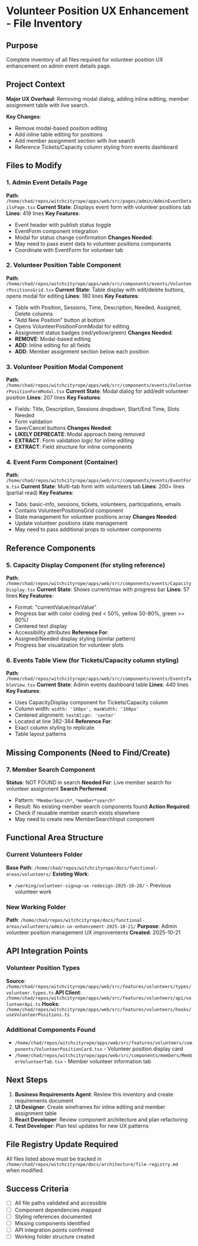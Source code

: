 # Volunteer Position UX Enhancement - File Inventory
<!-- Last Updated: 2025-10-21 -->
<!-- Version: 1.0 -->
<!-- Owner: Librarian Agent -->
<!-- Status: Active -->

## Purpose
Complete inventory of all files required for volunteer position UX enhancement on admin event details page.

## Project Context
**Major UX Overhaul**: Removing modal dialog, adding inline editing, member assignment table with live search.

**Key Changes**:
- Remove modal-based position editing
- Add inline table editing for positions
- Add member assignment section with live search
- Reference Tickets/Capacity column styling from events dashboard

## Files to Modify

### 1. Admin Event Details Page
**Path**: `/home/chad/repos/witchcityrope/apps/web/src/pages/admin/AdminEventDetailsPage.tsx`
**Current State**: Displays event form with volunteer positions tab
**Lines**: 419 lines
**Key Features**:
- Event header with publish status toggle
- EventForm component integration
- Modal for status change confirmation
**Changes Needed**:
- May need to pass event data to volunteer positions components
- Coordinate with EventForm for volunteer tab

### 2. Volunteer Position Table Component
**Path**: `/home/chad/repos/witchcityrope/apps/web/src/components/events/VolunteerPositionsGrid.tsx`
**Current State**: Table display with edit/delete buttons, opens modal for editing
**Lines**: 180 lines
**Key Features**:
- Table with Position, Sessions, Time, Description, Needed, Assigned, Delete columns
- "Add New Position" button at bottom
- Opens VolunteerPositionFormModal for editing
- Assignment status badges (red/yellow/green)
**Changes Needed**:
- **REMOVE**: Modal-based editing
- **ADD**: Inline editing for all fields
- **ADD**: Member assignment section below each position

### 3. Volunteer Position Modal Component
**Path**: `/home/chad/repos/witchcityrope/apps/web/src/components/events/VolunteerPositionFormModal.tsx`
**Current State**: Modal dialog for add/edit volunteer position
**Lines**: 207 lines
**Key Features**:
- Fields: Title, Description, Sessions dropdown, Start/End Time, Slots Needed
- Form validation
- Save/Cancel buttons
**Changes Needed**:
- **LIKELY DEPRECATE**: Modal approach being removed
- **EXTRACT**: Form validation logic for inline editing
- **EXTRACT**: Field structure for inline components

### 4. Event Form Component (Container)
**Path**: `/home/chad/repos/witchcityrope/apps/web/src/components/events/EventForm.tsx`
**Current State**: Multi-tab form with volunteers tab
**Lines**: 200+ lines (partial read)
**Key Features**:
- Tabs: basic-info, sessions, tickets, volunteers, participations, emails
- Contains VolunteerPositionsGrid component
- State management for volunteer positions array
**Changes Needed**:
- Update volunteer positions state management
- May need to pass additional props to volunteer components

## Reference Components

### 5. Capacity Display Component (for styling reference)
**Path**: `/home/chad/repos/witchcityrope/apps/web/src/components/events/CapacityDisplay.tsx`
**Current State**: Shows current/max with progress bar
**Lines**: 57 lines
**Key Features**:
- Format: "currentValue/maxValue"
- Progress bar with color coding (red < 50%, yellow 50-80%, green >= 80%)
- Centered text display
- Accessibility attributes
**Reference For**:
- Assigned/Needed display styling (similar pattern)
- Progress bar visualization for volunteer slots

### 6. Events Table View (for Tickets/Capacity column styling)
**Path**: `/home/chad/repos/witchcityrope/apps/web/src/components/events/EventsTableView.tsx`
**Current State**: Admin events dashboard table
**Lines**: 440 lines
**Key Features**:
- Uses CapacityDisplay component for Tickets/Capacity column
- Column width: `width: '160px', maxWidth: '160px'`
- Centered alignment: `textAlign: 'center'`
- Located at line 382-384
**Reference For**:
- Exact column styling to replicate
- Table layout patterns

## Missing Components (Need to Find/Create)

### 7. Member Search Component
**Status**: NOT FOUND in search
**Needed For**: Live member search for volunteer assignment
**Search Performed**:
- Pattern: `*MemberSearch*`, `*member*search*`
- Result: No existing member search components found
**Action Required**:
- Check if reusable member search exists elsewhere
- May need to create new MemberSearchInput component

## Functional Area Structure

### Current Volunteers Folder
**Base Path**: `/home/chad/repos/witchcityrope/docs/functional-areas/volunteers/`
**Existing Work**:
- `/working/volunteer-signup-ux-redesign-2025-10-20/` - Previous volunteer work

### New Working Folder
**Path**: `/home/chad/repos/witchcityrope/docs/functional-areas/volunteers/admin-ux-enhancement-2025-10-21/`
**Purpose**: Admin volunteer position management UX improvements
**Created**: 2025-10-21

## API Integration Points

### Volunteer Position Types
**Source**: `/home/chad/repos/witchcityrope/apps/web/src/features/volunteers/types/volunteer.types.ts`
**API Client**: `/home/chad/repos/witchcityrope/apps/web/src/features/volunteers/api/volunteerApi.ts`
**Hooks**: `/home/chad/repos/witchcityrope/apps/web/src/features/volunteers/hooks/useVolunteerPositions.ts`

### Additional Components Found
- `/home/chad/repos/witchcityrope/apps/web/src/features/volunteers/components/VolunteerPositionCard.tsx` - Volunteer position display card
- `/home/chad/repos/witchcityrope/apps/web/src/components/members/MemberVolunteerTab.tsx` - Member volunteer information tab

## Next Steps

1. **Business Requirements Agent**: Review this inventory and create requirements document
2. **UI Designer**: Create wireframes for inline editing and member assignment table
3. **React Developer**: Review component architecture and plan refactoring
4. **Test Developer**: Plan test updates for new UX patterns

## File Registry Update Required

All files listed above must be tracked in `/home/chad/repos/witchcityrope/docs/architecture/file-registry.md` when modified.

## Success Criteria

- [ ] All file paths validated and accessible
- [ ] Component dependencies mapped
- [ ] Styling references documented
- [ ] Missing components identified
- [ ] API integration points confirmed
- [ ] Working folder structure created
